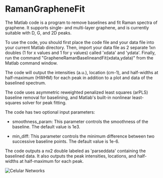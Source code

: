 # RamanGrapheneFit
The Matlab code is a program to remove baselines and fit Raman spectra of graphene. It supports single- and multi-layer graphene, and is currently suitable with D, G, and 2D peaks.

To use the code, you should first place the code file and your data file into your current Matlab directory. Then, import your data file as 2 separate 1xn doubles (1 for x values and 1 for y values) called 'xdata' and 'ydata'. Finally, run the command "GrapheneRamanBaselineandFit(xdata,ydata)" from the Matlab command window.

The code will output the intensities (a.u.), location (cm-1), and half-widths at half-maximum (HWHM) for each peak in addition to a plot and data of the baselined spectrum.

The code uses asymmetric reweighted penalized least squares (arPLS) baseline removal for baselining, and Matlab's built-in nonlinear least-squares solver for peak fitting.

The code has two optional input parameters:

* smoothness_param: This parameter controls the smoothness of the baseline. The default value is 1e3.

* min_diff: This parameter controls the minimum difference between two successive baseline points. The default value is 1e-6.
  
The code outputs a nx2 double labeled as 'parseddata' containing the baselined data. It also outputs the peak intensities, locations, and half-widths at half-maximum for each peak.

![Celular Networks](https://github.com/jcsantosc/RamanGrapheneFit/assets/144960910/d42abc7f-2fe7-43ea-9b74-e27e43a3faa6)
